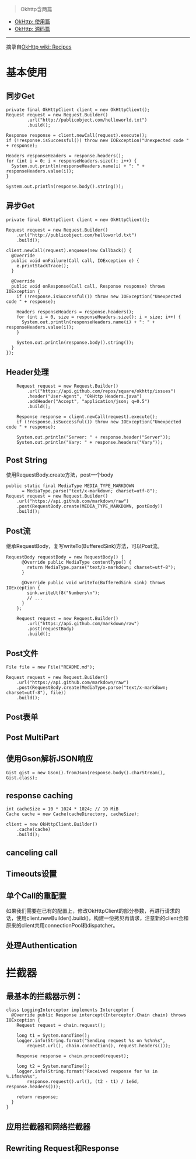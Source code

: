 > Okhttp含两篇
* [OkHttp: 使用篇](OkHttp（一）：使用篇.md)
* [OkHttp: 源码篇](网络库：OkHttp3源码阅读.md)

---
摘录自[OkHttp wiki: Recipes](https://github.com/square/okhttp/wiki/Recipes)
# 基本使用
## 同步Get

```
private final OkHttpClient client = new OkHttpClient();
Request request = new Request.Builder()
        .url("http://publicobject.com/helloworld.txt")
        .build();

Response response = client.newCall(request).execute();
if (!response.isSuccessful()) throw new IOException("Unexpected code " + response);

Headers responseHeaders = response.headers();
for (int i = 0; i < responseHeaders.size(); i++) {
  System.out.println(responseHeaders.name(i) + ": " + responseHeaders.value(i));
}

System.out.println(response.body().string());

```
## 异步Get
```
private final OkHttpClient client = new OkHttpClient();

Request request = new Request.Builder()
    .url("http://publicobject.com/helloworld.txt")
    .build();

client.newCall(request).enqueue(new Callback() {
  @Override 
  public void onFailure(Call call, IOException e) {
    e.printStackTrace();
  }

  @Override 
  public void onResponse(Call call, Response response) throws IOException {
    if (!response.isSuccessful()) throw new IOException("Unexpected code " + response);

    Headers responseHeaders = response.headers();
    for (int i = 0, size = responseHeaders.size(); i < size; i++) {
      System.out.println(responseHeaders.name(i) + ": " + responseHeaders.value(i));
    }

    System.out.println(response.body().string());
  }
});

```

## Header处理
```
    Request request = new Request.Builder()
        .url("https://api.github.com/repos/square/okhttp/issues")
        .header("User-Agent", "OkHttp Headers.java")
        .addHeader("Accept", "application/json; q=0.5")
        .build();

    Response response = client.newCall(request).execute();
    if (!response.isSuccessful()) throw new IOException("Unexpected code " + response);

    System.out.println("Server: " + response.header("Server"));
    System.out.println("Vary: " + response.headers("Vary"));
```

## Post String
使用RequestBody.create方法，post一个body
```
public static final MediaType MEDIA_TYPE_MARKDOWN
      = MediaType.parse("text/x-markdown; charset=utf-8");
Request request = new Request.Builder()
    .url("https://api.github.com/markdown/raw")
    .post(RequestBody.create(MEDIA_TYPE_MARKDOWN, postBody))
    .build();
```

## Post流
继承RequestBody，复写writeTo(BufferedSink)方法，可以Post流。
```
RequestBody requestBody = new RequestBody() {
      @Override public MediaType contentType() {
        return MediaType.parse("text/x-markdown; charset=utf-8");
      }

      @Override public void writeTo(BufferedSink sink) throws IOException {
        sink.writeUtf8("Numbers\n");
        // ...
      }
    };

    Request request = new Request.Builder()
        .url("https://api.github.com/markdown/raw")
        .post(requestBody)
        .build();
```

## Post文件
```
File file = new File("README.md");

Request request = new Request.Builder()
    .url("https://api.github.com/markdown/raw")
    .post(RequestBody.create(MediaType.parse("text/x-markdown; charset=utf-8"), file))
    .build();
```

## Post表单

## Post MultiPart

## 使用Gson解析JSON响应
```
Gist gist = new Gson().fromJson(response.body().charStream(), Gist.class);
```

## response caching
```
int cacheSize = 10 * 1024 * 1024; // 10 MiB
Cache cache = new Cache(cacheDirectory, cacheSize);

client = new OkHttpClient.Builder()
    .cache(cache)
    .build();
```

## canceling call

## Timeouts设置

## 单个Call的重配置
如果我们需要在已有的配置上，修改OkHttpClient的部分参数，再进行请求的话，使用client.newBuilder().build()，构建一份拷贝再请求，注意新的client会和原来的client共用connectionPool和dispatcher。

## 处理Authentication

# 拦截器
## 最基本的拦截器示例：
```
class LoggingInterceptor implements Interceptor {
  @Override public Response intercept(Interceptor.Chain chain) throws IOException {
    Request request = chain.request();

    long t1 = System.nanoTime();
    logger.info(String.format("Sending request %s on %s%n%s",
        request.url(), chain.connection(), request.headers()));

    Response response = chain.proceed(request);

    long t2 = System.nanoTime();
    logger.info(String.format("Received response for %s in %.1fms%n%s",
        response.request().url(), (t2 - t1) / 1e6d, response.headers()));

    return response;
  }
}
```
## 应用拦截器和网络拦截器

## Rewriting Request和Response
